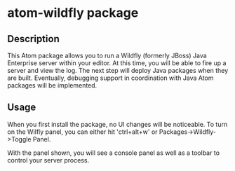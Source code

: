 # atom-wildfly package

## Description

This Atom package allows you to run a Wildfly (formerly JBoss) Java Enterprise server within your editor. At this time, you will be able to fire up a server and view the log. The next step will deploy Java packages when they are built. Eventually, debugging support in coordination with Java Atom packages will be implemented.

## Usage

When you first install the package, no UI changes will be noticeable. To turn on the Wilfly panel, you can either hit 'ctrl+alt+w' or Packages->Wildfly->Toggle Panel.

With the panel shown, you will see a console panel as well as a toolbar to control your server process.


